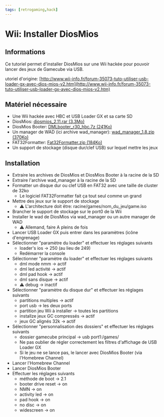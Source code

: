 ```yaml
---
tags: [retrogaming,hack]
---
```

# Wii: Installer DiosMios

## Informations
Ce tutoriel permet d'installer DiosMios sur une Wii hackée pour pouvoir lancer des jeux de Gamecube via USB.

utoriel d'origine: [http://www.wii-info.fr/forum-35073-tuto-utiliser-usb-loader-gx-avec-dios-mios-v2.htm](http://www.wii-info.fr/forum-35073-tuto-utiliser-usb-loader-gx-avec-dios-mios-v2.htm)

## Matériel nécessaire
* Une Wii hackée avec HBC et USB Loader GX et sa carte SD
* DiosMios: [diosmios_2.11.rar (3.3Mo)](/notes/files/games/wii_diosmios/diosmios_2.11.rar)
* DiosMios Booter: [DMLbooter_r30_hbc.7z (241Ko)](/notes/files/games/wii_diosmios/DMLbooter_r30_hbc.7z)
* Un manager de WAD (ici archive wad_manager): [wad_manager_1.8.zip (370Ko)](/notes/files/games/wii_diosmios/wad_manager_1.8.zip)
* FAT32Formatter: [Fat32Formatter.zip (184Ko)](/notes/files/games/wii_diosmios/Fat32Formatter.zip)
* Un support de stockage (disque dur/clef USB) sur lequel mettre les jeux

## Installation
* Extraire les archives de DiosMios et DiosMios Booter à la racine de la SD
* Extraire l'archive wad_manager à la racine de la SD
* Formatter un disque dur ou clef USB en FAT32 avec une taille de cluster de 32ko
  * Le logiciel FAT32Formatter fait ça tout seul comme un grand
* Mettre des jeux sur le support de stockage
  * ⚠️ L'architecture doit être: racine/games/nom_du_jeu/game.iso
* Brancher le support de stockage sur le port0 de la Wii
* Installer le wad de DiosMios via wad_manager ou un autre manager de WAD
  * ⚠️ Allemand, faire A pleins de fois
* Lancer USB Loader GX puis entrer dans les paramètres (icône d'engrenage)
* Sélectionner "paramètre du loader" et effectuer les réglages suivants
  * loader's ios -> 250 (au lieu de 249)
  * Redémarrer la console
* Sélectionner "paramètre du loader" et effectuer les réglages suivants
  * dml mode nmm -> actif
  * dml led activité -> actif
  * dml pad hook -> actif
  * dml sans disque -> actif
  * ⚠️ debug -> inactif
* Sélectionner "paramètre du disque dur" et effectuer les réglages suivants
  * partitions multiples -> actif
  * port usb -> les deux ports
  * partition jeu Wii à installer -> toutes les partitions
  * installze jeux GC compressés -> actif
  * jeux GC alignés 32k -> actif
* Sélectionner "personnalisation des dossiers" et effectuer les réglages suivants
  * dossier gamecube principal -> usb port1:/games/
  * Ne pas oublier de régler correctement les filtres d'affichage de USB Loader GX
  * Si le jeu ne se lance pas, le lancer avec DiosMios Booter (via l'Homebrew Channel)
* Lancer l'Homebrew Channel
* Lancer DiosMios Booter
* Effectuer les réglages suivants
  * méthode de boot -> 2.1
  * booter drive reset -> on
  * NMN -> on
  * activity led -> on
  * pad hook -> on
  * no disc -> on
  * widescreen -> on
